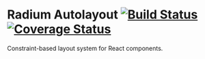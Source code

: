 # Radium Autolayout [![Build Status](https://travis-ci.org/FormidableLabs/radium-autolayout.svg?branch=master)](https://travis-ci.org/FormidableLabs/radium-autolayout) [![Coverage Status](https://coveralls.io/repos/github/FormidableLabs/radium-autolayout/badge.svg?branch=master)](https://coveralls.io/github/FormidableLabs/radium-autolayout?branch=master)

Constraint-based layout system for React components.
